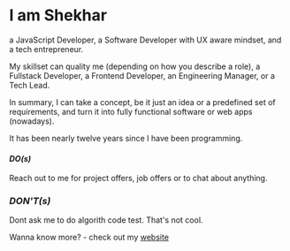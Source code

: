 # I am Shekhar
a JavaScript Developer, a Software Developer with UX aware mindset, and a tech entrepreneur. 

My skillset can quality me (depending on how you describe a role), a Fullstack Developer, a Frontend Developer, an Engineering Manager, or a Tech Lead.

In summary, I can take a concept, be it just an idea or a predefined set of requirements, and turn it into fully functional software or web apps (nowadays). 

It has been nearly twelve years since I have been programming. 

#### _DO(s)_
Reach out to me for project offers, job offers or to chat about anything.

### _DON'T(s)_
Dont ask me to do algorith code test. That's not cool.

Wanna know more? - check out my [website](https://www.shekhardesigner.com)
